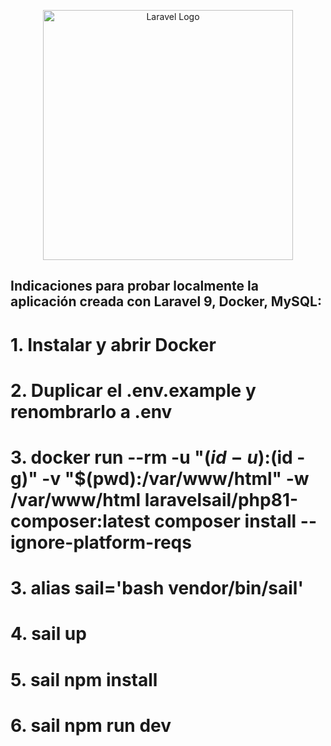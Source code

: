 <p align="center"><a href="https://laravel.com" target="_blank"><img src="https://raw.githubusercontent.com/laravel/art/master/logo-lockup/5%20SVG/2%20CMYK/1%20Full%20Color/laravel-logolockup-cmyk-red.svg" width="400" alt="Laravel Logo"></a></p>

## Indicaciones para probar localmente la aplicación creada con Laravel 9, Docker, MySQL:

# 1. Instalar y abrir Docker

# 2. Duplicar el .env.example y renombrarlo a .env

# 3. __docker run --rm -u "$(id -u):$(id -g)" -v "$(pwd):/var/www/html" -w /var/www/html laravelsail/php81-composer:latest composer install --ignore-platform-reqs__

# 3. __alias sail='bash vendor/bin/sail'__

# 4. __sail up__

# 5. __sail npm install__

# 6. __sail npm run dev__